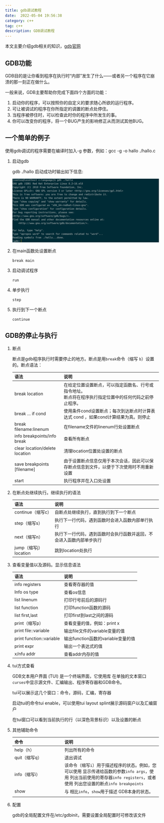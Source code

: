 ```yaml
---
title: gdb调试教程
date:  2022-05-04 19:56:38
category: c++
tag: c++
description: GDB调试教程
---
```

本文主要介绍gdb相关的知识，[gdb官网](https://sourceware.org/gdb/)

## GDB功能

GDB目的是让你看到程序在执行时“内部”发生了什么——或者另一个程序在它崩溃的那一刻正在做什么。

一般来说，GDB主要帮助你完成下面四个方面的功能：

1. 启动你的程序，可以按照你的自定义的要求随心所欲的运行程序。
2. 可让被调试的程序在你所指定的调置的断点处停住。
3. 当程序被停住时，可以检查此时你的程序中所发生的事。
4. 你可以改变你的程序，将一个BUG产生的影响修正从而测试其他BUG。

## 一个简单的例子

使用gdb调试的程序需要在编译时加入-g 参数，例如：gcc -g -o hallo ./hallo.c

1. 启动gdb 

   gdb ./hallo 启动成功时输出如下信息:

   ![image-20220504203419742](/static/articleImage/2022/image-20220504203419742.png)

2. 在main函数处设置断点

   ~~~
   break main
   ~~~

3. 启动调试程序

   ~~~
   run
   ~~~

4. 单步执行

   ~~~
   step
   ~~~

5. 执行到下一个断点

   ~~~
   continue
   ~~~

## GDB的停止与执行

1. 断点

   断点是gdb程序执行时需要停止的地方。断点是用`break`命令（缩写 `b`）设置的。断点语法：

   | 语法                           | 说明                                                         |
   | ------------------------------ | ------------------------------------------------------------ |
   | break location                 | 在给定位置设置断点，可以指定函数名、行号或指令地址。<br />断点将在程序执行指定位置中的任何代码之前停止程序。 |
   | break … if cond                | 使用条件cond设置断点；每次到达断点时计算表达式 cond ，如果cond计算结果为真。则停止 |
   | break filename:linenum         | 在filename文件的linenum行处设置断点                          |
   | info breakpoints/info break    | 查看所有断点                                                 |
   | clear location/delete location | 清理location位置处设置的断点                                 |
   | save breakpoints [filename]    | 由于设置断点信息仅用于本次会话，因此可以保存断点信息到文件，以便于下次使用时不用重新设置 |
   | start                          | 执行程序并在入口处设置                                       |
   
1. 在断点处继续执行。继续执行的语法

   | 语法                   | 说明                                                         |
   | ---------------------- | ------------------------------------------------------------ |
   | continue（缩写c）      | 自断点处继续执行，直到执行到下一个断点                       |
   | step（缩写s）          | 执行下一行代码，遇到函数时会进入函数内部单行执行             |
   | next（缩写n）          | 执行下一行代码，遇到函数时会执行函数并返回，不会进入函数内部单步执行 |
   | jump（缩写j） location | 跳到location处执行                                           |
   
1. 查看变量值以及源码。显示信息语法

   | 语法                     | 说明                               |
   | ------------------------ | ---------------------------------- |
   | info registers           | 查看寄存器的值                     |
   | Info os type             | 查看os信息                         |
   | list linenum             | 打印行号前后的源码行               |
   | list function            | 打印function函数的源码             |
   | list first,last          | 打印first到last之间的源码          |
   | print（缩写p）           | 查看变量的值，例如：print x        |
   | print file::variable     | 输出file文件的variable变量的值     |
   | print function::variable | 输出function函数的variable变量的值 |
   | print expr               | 输出一个表达式的值                 |
   | x/nfu addr               | 查看addr内存的值                   |
   
1. tui方式查看

   GDB文本用户界面 (TUI) 是一个终端界面，它使用库 在单独的文本窗口`curses`中显示源文件、汇编输出、程序寄存器和GDB命令。

   tui可以展示这几个窗口：命令，源码，汇编，寄存器
   
   启动tui的命令tui enable，可以使用tui layout splint展示源码窗户以及汇编窗户
   
   在tui窗口可以看到当前执行的行（以深色背景标识）以及设置的断点
   
1. 其他辅助命令

   | 命令 <div style="width:150px" /> | 说明                                                         |
   | ----------------- | ------------------------------------------------------- |
   | help（h）     | 列出所有的命令                                               |
   | quit（缩写q） | 退出调试                                                     |
   | info（缩写i） | 该命令（缩写`i`）用于描述程序的状态。例如，您可以使用 显示传递给函数的参数`info args`，使用 列出当前使用的寄存器`info registers`，或者使用 列出您设置的断点`info breakpoints` |
   | show | 与 相比`info`，`show`用于描述 GDB本身的状态。 |
   |               |                                                              |
   
   
   
6. 配置

   gdb的全局配置文件在/etc/gdbinit，需要设置全局配置时可修改该文件







